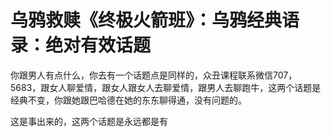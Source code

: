 # 乌鸦救赎《终极火箭班》：乌鸦经典语录：绝对有效话题

你跟男人有点什么，你去有一个话题点是同样的，众丑课程联系微信707，5683，跟女人聊爱情，跟女人跟女人去聊爱情，跟男人去聊跑牛，这两个话题是经典不变，你跟她跟巴哈德在她的东东聊得通，没有问题的。

这是事出来的，这两个话题是永远都是有